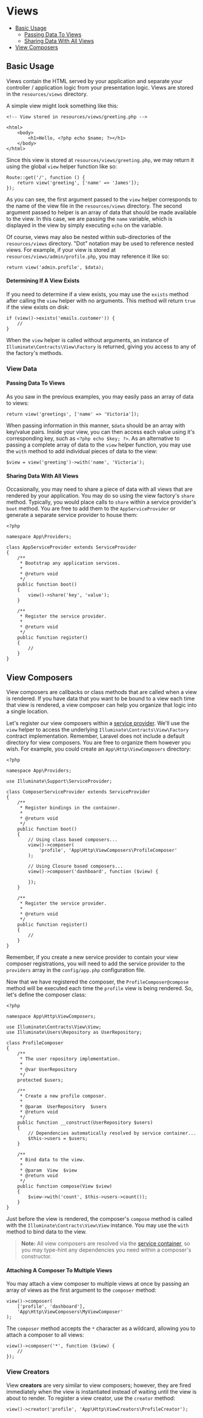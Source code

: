 # Views

- [Basic Usage](#basic-usage)
	- [Passing Data To Views](#passing-data-to-views)
	- [Sharing Data With All Views](#sharing-data-with-all-views)
- [View Composers](#view-composers)

<a name="basic-usage"></a>
## Basic Usage

Views contain the HTML served by your application and separate your controller / application logic from your presentation logic. Views are stored in the `resources/views` directory.

A simple view might look something like this:

	<!-- View stored in resources/views/greeting.php -->

	<html>
		<body>
			<h1>Hello, <?php echo $name; ?></h1>
		</body>
	</html>

Since this view is stored at `resources/views/greeting.php`, we may return it using the global `view` helper function like so:

	Route::get('/', function ()	{
		return view('greeting', ['name' => 'James']);
	});

As you can see, the first argument passed to the `view` helper corresponds to the name of the view file in the `resources/views` directory. The second argument passed to helper is an array of data that should be made available to the view. In this case, we are passing the `name` variable, which is displayed in the view by simply executing `echo` on the variable.

Of course, views may also be nested within sub-directories of the `resources/views` directory. "Dot" notation may be used to reference nested views. For example, if your view is stored at `resources/views/admin/profile.php`, you may reference it like so:

	return view('admin.profile', $data);

#### Determining If A View Exists

If you need to determine if a view exists, you may use the `exists` method after calling the `view` helper with no arguments. This method will return `true` if the view exists on disk:

	if (view()->exists('emails.customer')) {
		//
	}

When the `view` helper is called without arguments, an instance of `Illuminate\Contracts\View\Factory` is returned, giving you access to any of the factory's methods.

<a name="view-data"></a>
### View Data

<a name="passing-data-to-views"></a>
#### Passing Data To Views

As you saw in the previous examples, you may easily pass an array of data to views:

	return view('greetings', ['name' => 'Victoria']);

When passing information in this manner, `$data` should be an array with key/value pairs. Inside your view, you can then access each value using it's corresponding key, such as `<?php echo $key; ?>`. As an alternative to passing a complete array of data to the `view` helper function, you may use the `with` method to add individual pieces of data to the view:

	$view = view('greeting')->with('name', 'Victoria');

<a name="sharing-data-with-all-views"></a>
#### Sharing Data With All Views

Occasionally, you may need to share a piece of data with all views that are rendered by your application. You may do so using the view factory's `share` method. Typically, you would place calls to `share` within a service provider's `boot` method. You are free to add them to the `AppServiceProvider` or generate a separate service provider to house them:

	<?php

	namespace App\Providers;

	class AppServiceProvider extends ServiceProvider
	{
	    /**
	     * Bootstrap any application services.
	     *
	     * @return void
	     */
		public function boot()
		{
			view()->share('key', 'value');
		}

		/**
		 * Register the service provider.
		 *
		 * @return void
		 */
		public function register()
		{
			//
		}
	}

<a name="view-composers"></a>
## View Composers

View composers are callbacks or class methods that are called when a view is rendered. If you have data that you want to be bound to a view each time that view is rendered, a view composer can help you organize that logic into a single location.

Let's register our view composers within a [service provider](/docs/{{version}}/providers). We'll use the `view` helper to access the underlying `Illuminate\Contracts\View\Factory` contract implementation. Remember, Laravel does not include a default directory for view composers. You are free to organize them however you wish. For example, you could create an `App\Http\ViewComposers` directory:

	<?php

	namespace App\Providers;

	use Illuminate\Support\ServiceProvider;

	class ComposerServiceProvider extends ServiceProvider
	{
		/**
		 * Register bindings in the container.
		 *
		 * @return void
		 */
		public function boot()
		{
			// Using class based composers...
			view()->composer(
				'profile', 'App\Http\ViewComposers\ProfileComposer'
			);

			// Using Closure based composers...
			view()->composer('dashboard', function ($view) {

			});
		}

		/**
		 * Register the service provider.
		 *
		 * @return void
		 */
		public function register()
		{
			//
		}
	}

Remember, if you create a new service provider to contain your view composer registrations, you will need to add the service provider to the `providers` array in the `config/app.php` configuration file.

Now that we have registered the composer, the `ProfileComposer@compose` method will be executed each time the `profile` view is being rendered. So, let's define the composer class:

	<?php

	namespace App\Http\ViewComposers;

	use Illuminate\Contracts\View\View;
	use Illuminate\Users\Repository as UserRepository;

	class ProfileComposer
	{
		/**
		 * The user repository implementation.
		 *
		 * @var UserRepository
		 */
		protected $users;

		/**
		 * Create a new profile composer.
		 *
		 * @param  UserRepository  $users
		 * @return void
		 */
		public function __construct(UserRepository $users)
		{
			// Dependencies automatically resolved by service container...
			$this->users = $users;
		}

		/**
		 * Bind data to the view.
		 *
		 * @param  View  $view
		 * @return void
		 */
		public function compose(View $view)
		{
			$view->with('count', $this->users->count());
		}
	}

Just before the view is rendered, the composer's `compose` method is called with the `Illuminate\Contracts\View\View` instance. You may use the `with` method to bind data to the view.

> **Note:** All view composers are resolved via the [service container](/docs/{{version}}/container), so you may type-hint any dependencies you need within a composer's constructor.

#### Attaching A Composer To Multiple Views

You may attach a view composer to multiple views at once by passing an array of views as the first argument to the `composer` method:

	view()->composer(
		['profile', 'dashboard'],
		'App\Http\ViewComposers\MyViewComposer'
	);

The `composer` method accepts the `*` character as a wildcard, allowing you to attach a composer to all views:

	view()->composer('*', function ($view) {
		//
	});

### View Creators

View **creators** are very similar to view composers; however, they are fired immediately when the view is instantiated instead of waiting until the view is about to render. To register a view creator, use the `creator` method:

	view()->creator('profile', 'App\Http\ViewCreators\ProfileCreator');
